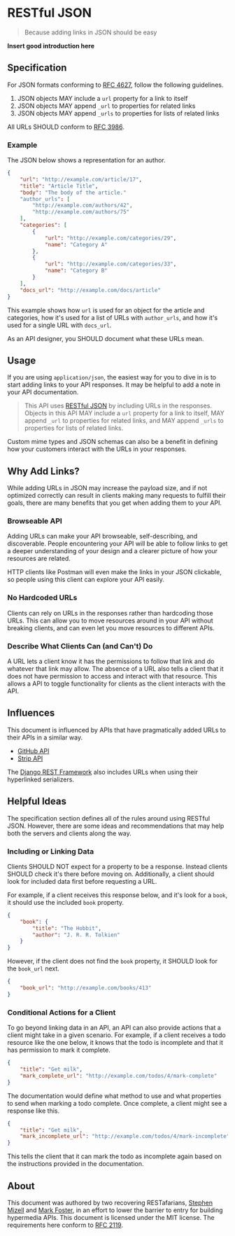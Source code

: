 # RESTful JSON
> Because adding links in JSON should be easy

**Insert good introduction here**

## Specification

For JSON formats conforming to [RFC 4627](https://tools.ietf.org/html/rfc4627),
follow the following guidelines.

1. JSON objects MAY include a `url` property for a link to itself
2. JSON objects MAY append `_url` to properties for related links
3. JSON objects MAY append `_urls` to properties for lists of related links

All URLs SHOULD conform to [RFC 3986](https://tools.ietf.org/html/rfc3986).

### Example

The JSON below shows a representation for an author.

``` json
{
    "url": "http://example.com/article/17",
    "title": "Article Title",
    "body": "The body of the article."
    "author_urls": [
        "http://example.com/authors/42",
        "http://example.com/authors/75"
    ],
    "categories": [
        {
            "url": "http://example.com/categories/29",
            "name": "Category A"
        },
        {
            "url": "http://example.com/categories/33",
            "name": "Category B"
        }
    ],
    "docs_url": "http://example.com/docs/article"
}
```

This example shows how `url` is used for an object for the article and
categories, how it's used for a list of URLs with `author_urls`, and how it's used
for a single URL with `docs_url`.

As an API designer, you SHOULD document what these URLs mean.

## Usage

If you are using `application/json`, the easiest way for you to dive in is to
start adding links to your API responses. It may be helpful to add a note in
your API documentation.

> This API uses [RESTful JSON](https://restfuljson.org) by including URLs in the
> responses. Objects in this API MAY include a `url` property for a link to
> itself, MAY append `_url` to properties for related links, and MAY append
> `_urls` to properties for lists of related links.

Custom mime types and JSON schemas can also be a benefit in defining how your
customers interact with the URLs in your responses.

## Why Add Links?

While adding URLs in JSON may increase the payload size, and if not optimized
correctly can result in clients making many requests to fulfill their goals,
there are many benefits that you get when adding them to your API.

### Browseable API

Adding URLs can make your API browseable, self-describing, and discoverable.
People encountering your API will be able to follow links to get a deeper
understanding of your design and a clearer picture of how your resources are
related.

HTTP clients like Postman will even make the links in your JSON clickable, so
people using this client can explore your API easily.

### No Hardcoded URLs

Clients can rely on URLs in the responses rather than hardcoding those URLs.
This can allow you to move resources around in your API without breaking
clients, and can even let you move resources to different APIs.

### Describe What Clients Can (and Can't) Do

A URL lets a client know it has the permissions to follow that link and do
whatever that link may allow. The absence of a URL also tells a client that it
does not have permission to access and interact with that resource. This allows
a API to toggle functionality for clients as the client interacts with the API.

## Influences

This document is influenced by APIs that have pragmatically added URLs to their
APIs in a similar way.

- [GitHub API](https://developer.github.com/v3/)
- [Strip API](https://stripe.com/docs/api)

The [Django REST Framework](http://www.django-rest-framework.org) also includes
URLs when using their hyperlinked serializers.

## Helpful Ideas

The specification section defines all of the rules around using RESTful JSON.
However, there are some ideas and recommendations that may help both the
servers and clients along the way.

### Including or Linking Data

Clients SHOULD NOT expect for a property to be a response. Instead clients
SHOULD check it's there before moving on. Additionally, a client should look for
included data first before requesting a URL.

For example, if a client receives this response below, and it's look for a
`book`, it should use the included `book` property.

``` json
{
    "book": {
        "title": "The Hobbit",
        "author": "J. R. R. Tolkien"
    }
}
```

However, if the client does not find the `book` property, it SHOULD look for the
`book_url` next.

``` json
{
    "book_url": "http://example.com/books/413"
}
```

### Conditional Actions for a Client 

To go beyond linking data in an API, an API can also provide actions that a
client might take in a given scenario. For example, if a client receives a todo
resource like the one below, it knows that the todo is incomplete and that it
has permission to mark it complete.

``` json
{
    "title": "Get milk",
    "mark_complete_url": "http://example.com/todos/4/mark-complete"
}
```

The documentation would define what method to use and what properties to send
when marking a todo complete. Once complete, a client might see a response like
this.


``` json
{
    "title": "Get milk",
    "mark_incomplete_url": "http://example.com/todos/4/mark-incomplete"
}
```

This tells the client that it can mark the todo as incomplete again based on the
instructions provided in the documentation.

## About

This document was authored by two recovering
RESTafarians, [Stephen Mizell](https://twitter.com/Stephen_Mizell)
and [Mark Foster](https://twitter.com/fosrias), in an effort to lower the
barrier to entry for building hypermedia APIs. This document is licensed under
the MIT license. The requirements here conform
to [RFC 2119](https://www.ietf.org/rfc/rfc2119.txt).
